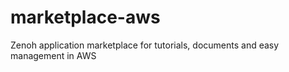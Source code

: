 # marketplace-aws
Zenoh application marketplace for tutorials, documents and easy management in AWS
